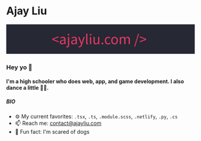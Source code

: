 # Ajay Liu
<a href="https://ajayliu.com"><img src="banner-thin.jpg" ></a>

### Hey yo 👋

#### I'm a high schooler who does web, app, and game development. I also dance a little :man_cartwheeling:.

##### BIO

- ⚙️ My current favorites: `.tsx`, `.ts`, `.module.scss`, `.netlify`, `.py`, `.cs`
- 📫 Reach me: [contact@ajayliu.com](https://mail.google.com/mail/?view=cm&fs=1&to=contact@ajayliu.com)
- 🐶 Fun fact: I'm scared of dogs
